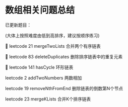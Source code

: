 # 数组相关问题总结

已更新题目：

(大体上按照难度由低到高排序，建议按顺序练习)

:beer: leetcode 21 mergeTwoLists 合并两个有序链表

:beer: leetcode 83 deleteDuplicates 删除排序链表中的重复元素

:beer: leetcode 141 hasCycle 环形链表

leetcode 2 addTwoNumbers 两数相加

leetcode 19 removeNthFromEnd 删除链表的倒数第N个节点

leetcode 23 mergeKLists 合并K个排序链表
